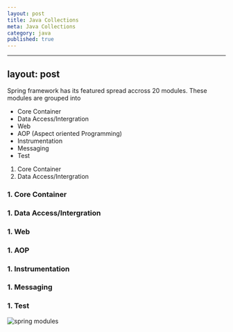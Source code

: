```yaml
---
layout: post
title: Java Collections
meta: Java Collections
category: java
published: true
---
```

---
layout: post
---
Spring framework has its featured spread accross 20 modules.  These modules are grouped into 
* Core Container
* Data Access/Intergration
* Web
* AOP (Aspect oriented Programming)
* Instrumentation 
* Messaging
* Test

1.  Core Container
1.  Data Access/Intergration

### 1. Core Container

### 1. Data Access/Intergration
### 1. **Web**
### 1. **AOP**
### 1. **Instrumentation**
### 1. **Messaging**
### 1. **Test**


![spring modules]({{site.baseurl}}resources/images/spring-framework-modules.JPG)
